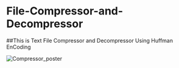 # File-Compressor-and-Decompressor
##This is Text File Compressor and Decompressor Using Huffman EnCoding

![Compressor_poster](https://user-images.githubusercontent.com/88092437/178101185-34e634df-c098-4bcb-bbb9-9e5ad1d5f4a9.png)
